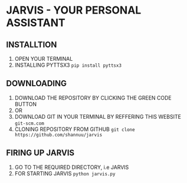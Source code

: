 # JARVIS - YOUR PERSONAL ASSISTANT

## INSTALLTION
  1. OPEN YOUR TERMINAL
  2. INSTALLING PYTTSX3 `pip install pyttsx3`

## DOWNLOADING
  1. DOWNLOAD THE REPOSITORY BY CLICKING THE GREEN CODE BUTTON
  2. OR
  3. DOWNLOAD GIT IN YOUR TERMINAL BY REFFERING THIS WEBSITE `git-scm.com`
  4. CLONING REPOSITORY FROM GITHUB `git clone https://github.com/shannuu/jarvis`

## FIRING UP JARVIS
  1. GO TO THE REQUIRED DIRECTORY, i.e JARVIS
  2. FOR STARTING JARVIS `python jarvis.py`
